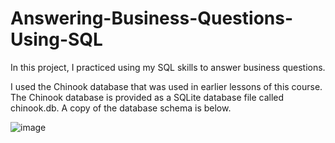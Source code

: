 # Answering-Business-Questions-Using-SQL

In this project, I practiced using my SQL skills to answer business questions.

I used the Chinook database that was used in earlier lessons of this course. 
The Chinook database is provided as a SQLite database file called chinook.db. 
A copy of the database schema is below.

![image](https://s3.amazonaws.com/dq-content/191/chinook-schema.svg)
